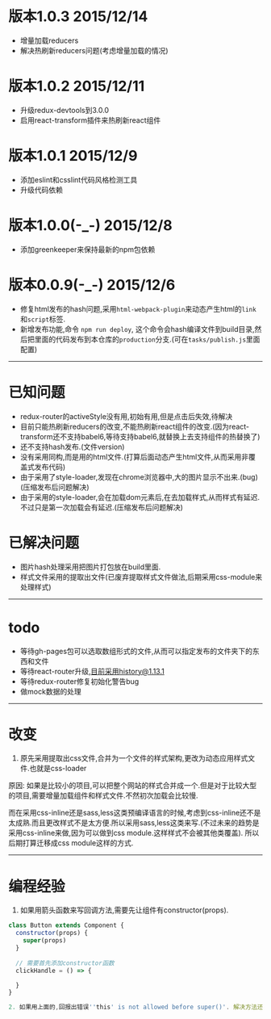 # 版本1.0.3 2015/12/14
* 增量加载reducers
* 解决热刷新reducers问题(考虑增量加载的情况)

# 版本1.0.2 2015/12/11
* 升级redux-devtools到3.0.0
* 启用react-transform插件来热刷新react组件

# 版本1.0.1 2015/12/9
* 添加eslint和csslint代码风格检测工具
* 升级代码依赖

# 版本1.0.0(-_-) 2015/12/8
* 添加greenkeeper来保持最新的npm包依赖

# 版本0.0.9(-_-) 2015/12/6
* 修复html发布的hash问题,采用`html-webpack-plugin`来动态产生html的`link`和`script`标签.
* 新增发布功能,命令 `npm run deploy`, 这个命令会hash编译文件到build目录,然后把里面的代码发布到本仓库的`production`分支.(可在`tasks/publish.js`里面配置)






---------------------------------------------------
# 已知问题
* redux-router的activeStyle没有用,初始有用,但是点击后失效,待解决
* 目前只能热刷新reducers的改变,不能热刷新react组件的改变.(因为react-transform还不支持babel6,等待支持babel6,就替换上去支持组件的热替换了)
* 还不支持hash发布.(文件version)
* 没有采用同构,而是用的html文件.(打算后面动态产生html文件,从而采用非覆盖式发布代码)
* 由于采用了style-loader,发现在chrome浏览器中,大的图片显示不出来.(bug)(压缩发布后问题解决)
* 由于采用的style-loader,会在加载dom元素后,在去加载样式,从而样式有延迟.不过只是第一次加载会有延迟.(压缩发布后问题解决)


# 已解决问题
* 图片hash处理采用把图片打包放在build里面.
* 样式文件采用的提取出文件(已废弃提取样式文件做法,后期采用css-module来处理样式)




---------------------------------------------------
# todo
* 等待gh-pages包可以选取数组形式的文件,从而可以指定发布的文件夹下的东西和文件
* 等待react-router升级,目前采用history@1.13.1
* 等待redux-router修复初始化警告bug
* 做mock数据的处理



---------------------------------------------------
# 改变
1. 原先采用提取出css文件,合并为一个文件的样式架构,更改为动态应用样式文件.也就是css-loader

原因: 如果是比较小的项目,可以把整个网站的样式合并成一个.但是对于比较大型的项目,需要增量加载组件和样式文件.不然初次加载会比较慢.

而在采用css-inline还是sass,less这类预编译语言的时候,考虑到css-inline还不是太成熟.而且更改样式不是太方便.所以采用sass,less这类来写.(不过未来的趋势是采用css-inline来做,因为可以做到css module.这样样式不会被其他类覆盖). 所以后期打算迁移成css module这样的方式.








--------------------------------------------------
# 编程经验
1. 如果用箭头函数来写回调方法,需要先让组件有constructor(props).
```js
class Button extends Component {
  constructor(props) {
    super(props)
  }
  
  // 需要首先添加constructor函数
  clickHandle = () => {

  }
}

2. 如果用上面的,回报出错误''this' is not allowed before super()'. 解决方法还未知.建议还是在调用方法的时候,加上bind函数.
```
